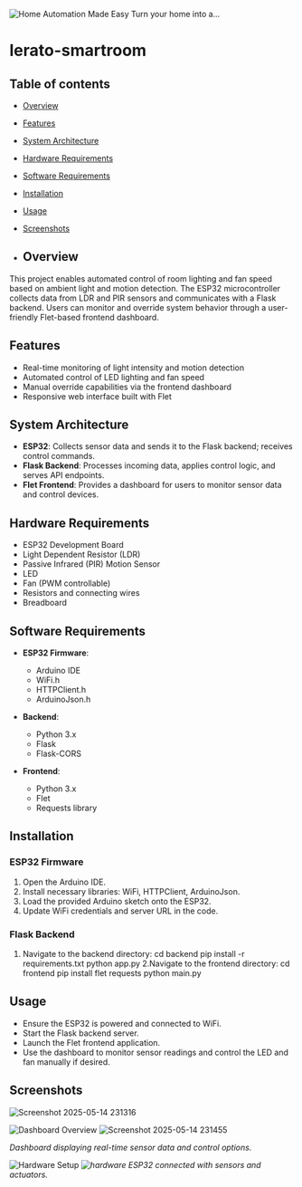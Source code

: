 ![Home Automation Made Easy  Turn your home into a…](https://github.com/user-attachments/assets/4d1d81da-22d9-4192-acec-f9cff67eef8b)

 # lerato-smartroom
 ## Table of contents

- [Overview](#overview)
- [Features](#features)
- [System Architecture](#system-architecture)
- [Hardware Requirements](#hardware-requirements)
- [Software Requirements](#software-requirements)
- [Installation](#installation)
- [Usage](#usage)
- [Screenshots](#screenshots)

- ## Overview

This project enables automated control of room lighting and fan speed based on ambient light and motion detection. The ESP32 microcontroller collects data from LDR and PIR sensors and communicates with a Flask backend. Users can monitor and override system behavior through a user-friendly Flet-based frontend dashboard.

## Features

- Real-time monitoring of light intensity and motion detection
- Automated control of LED lighting and fan speed
- Manual override capabilities via the frontend dashboard
- Responsive web interface built with Flet

## System Architecture


- **ESP32**: Collects sensor data and sends it to the Flask backend; receives control commands.
- **Flask Backend**: Processes incoming data, applies control logic, and serves API endpoints.
- **Flet Frontend**: Provides a dashboard for users to monitor sensor data and control devices.

## Hardware Requirements

- ESP32 Development Board
- Light Dependent Resistor (LDR)
- Passive Infrared (PIR) Motion Sensor
- LED
- Fan (PWM controllable)
- Resistors and connecting wires
- Breadboard

## Software Requirements

- **ESP32 Firmware**:
  - Arduino IDE
  - WiFi.h
  - HTTPClient.h
  - ArduinoJson.h

- **Backend**:
  - Python 3.x
  - Flask
  - Flask-CORS

- **Frontend**:
  - Python 3.x
  - Flet
  - Requests library

## Installation

### ESP32 Firmware

1. Open the Arduino IDE.
2. Install necessary libraries: WiFi, HTTPClient, ArduinoJson.
3. Load the provided Arduino sketch onto the ESP32.
4. Update WiFi credentials and server URL in the code.

### Flask Backend

1. Navigate to the backend directory:
   cd backend
pip install -r requirements.txt
python app.py
2.Navigate to the frontend directory:
cd frontend
pip install flet requests
python main.py

## Usage

- Ensure the ESP32 is powered and connected to WiFi.
- Start the Flask backend server.
- Launch the Flet frontend application.
- Use the dashboard to monitor sensor readings and control the LED and fan manually if desired.

## Screenshots

![Screenshot 2025-05-14 231316](https://github.com/user-attachments/assets/ea4feaaf-6c87-4748-b142-143d9815ca04)

![Dashboard Overview]( )
![Screenshot 2025-05-14 231455](https://github.com/user-attachments/assets/042b29fb-b3cb-4722-83c6-0f55fc37e39b)

*Dashboard displaying real-time sensor data and control options.*

![Hardware Setup](images/hardware!)
*![hardware](https://github.com/user-attachments/assets/ed3fbd6d-7fc3-4dc2-9fab-75181cac35b0)
ESP32 connected with sensors and actuators.*












  



